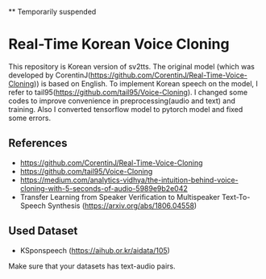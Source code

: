 ** Temporarily suspended



# Real-Time Korean Voice Cloning
This repository is Korean version of sv2tts. The original model (which was developed by CorentinJ(https://github.com/CorentinJ/Real-Time-Voice-Cloning)) is based on English.
To implement Korean speech on the model, I refer to tail95(https://github.com/tail95/Voice-Cloning). 
I changed some codes to improve convenience in preprocessing(audio and text) and training. Also I converted tensorflow model to pytorch model and fixed some errors.

## References
- https://github.com/CorentinJ/Real-Time-Voice-Cloning
- https://github.com/tail95/Voice-Cloning
- https://medium.com/analytics-vidhya/the-intuition-behind-voice-cloning-with-5-seconds-of-audio-5989e9b2e042
- Transfer Learning from Speaker Verification to Multispeaker Text-To-Speech Synthesis (https://arxiv.org/abs/1806.04558)


## Used Dataset
- KSponspeech (https://aihub.or.kr/aidata/105)

Make sure that your datasets has text-audio pairs.
